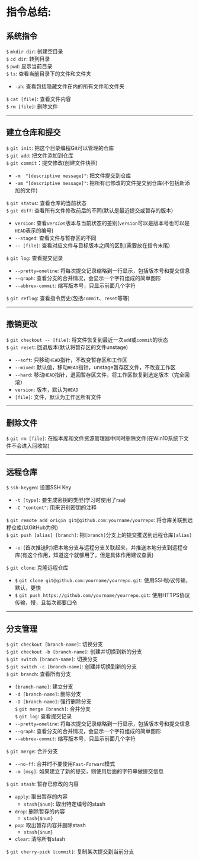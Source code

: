 # 指令总结:
## 系统指令
`$` <kbd>`mkdir dir`</kbd>: 创建空目录  
`$` <kbd>`cd dir`</kbd>: 转到目录  
`$` <kbd>`pwd`</kbd>: 显示当前目录  
`$` <kbd>`ls`</kbd>: 查看当前目录下的文件和文件夹  
  - `-ah`: 查看包括隐藏文件在内的所有文件和文件夹  

`$` <kbd>`cat [file]`</kbd>: 查看文件内容  
`$` <kbd>`rm [file]`</kbd>: 删除文件

---
## 建立仓库和提交
`$` <kbd>`git init`</kbd>: 把这个目录编程Git可以管理的仓库  
`$` <kbd>`git add`</kbd>: 把文件添加到仓库  
`$` <kbd>`git commit`</kbd>：提交修改(创建文件快照)  
  - `-m  "[descriptive message]"`: 把文件提交到仓库
  - `-am "[descriptive message]"`: 把所有已修改的文件提交到仓库(不包括新添加的文件)

`$` <kbd>`git status`</kbd>: 查看仓库的当前状态  
`$` <kbd>`git diff`</kbd>: 查看所有文件修改前后的不同(默认是最近提交或暂存的版本)  
  - `version`</kbd>: 查看<i>`version`</i>版本与当前状态的差别(`version`可以是版本号也可以是`HEAD`表示的编号)  
  - `--staged`: 查看文件与暂存区的不同  
  - `-- [file]`: 查看对应文件与目标版本之间的区别(需要放在指令末尾)  

`$` <kbd>`git log`</kbd>: 查看提交记录  
  - `--pretty=oneline`: 将每次提交记录缩略到一行显示，包括版本号和提交信息
  - `--graph`: 查看分支的合并情况，会显示一个字符组成的简单图形  
  - `--abbrev-commit`: 缩写版本号，只显示前面几个字符

`$` <kbd>`git reflog`</kbd>: 查看指令历史(包括`commit`、`reset`等等)  

---
## 撤销更改
`$` <kbd>`git checkout -- [file]`</kbd>: 将文件恢复到最近一次`add`或`commit`的状态  
`$` <kbd>`git reset`</kbd>: 回退版本(默认将暂存区的文件unstage)  
  - `--soft`: 只移动`HEAD`指针，不改变暂存区和工作区
  - `--mixed`: 默认值，移动`HEAD`指针，unstage暂存区文件，不改变工作区
  - `--hard`: 移动`HEAD`指针，退回暂存区文件，将工作区恢复到选定版本（完全回滚）  
  - `version`: 版本，默认为`HEAD`
  - `[file]`: 文件，默认为工作区所有文件

---
## 删除文件
`$` <kbd>`git rm [file]`</kbd>: 在版本库和文件资源管理器中同时删除文件(在Win10系统下文件不会进入回收站)  

---
## 远程仓库
`$` <kbd>`ssh-keygen`</kbd>: 设置SSH Key  
  - `-t [type]`: 要生成密钥的类型(学习时使用了rsa)
  - `-C "content"`: 用来识别密钥的注释  

`$` <kbd>`git remote add origin git@github.com:yourname/yourrepo`</kbd>: 将仓库关联到远程仓库(以GitHub为例)  
`$` <kbd>`git push [alias] [branch]`</kbd>: 把`[branch]`分支上的提交推送到远程仓库`[alias]`  
  - `-u`: (首次推送时)把本地分支与远程分支关联起来，并推送本地分支到远程仓库(有这个作用，知道这个就够用了，但是具体作用建议查表)  

`$` <kbd>`git clone`</kbd>: 克隆远程仓库  
  - `$` <kbd>`git clone git@github.com:yourname/yourrepo.git`</kbd>: 使用SSH协议传输，默认，更快  
  - `$` <kbd>`git push https://github.com/yourname/yourrepo.git`</kbd>: 使用HTTPS协议传输，慢，且每次都要口令  

---
## 分支管理
`$` <kbd>`git checkout [branch-name]`</kbd>: 切换分支  
`$` <kbd>`git checkout -b [branch-name]`</kbd>: 创建并切换到新的分支  
`$` <kbd>`git switch [branch-name]`</kbd>: 切换分支  
`$` <kbd>`git switch -c [branch-name]`</kbd>: 创建并切换到新的分支  
`$` <kbd>`git branch`</kbd>: 查看所有分支  
  - `[branch-name]`: 建立分支
  - `-d [branch-name]`: 删除分支
  - `-D [branch-name]`: 强行删除分支  
`$` <kbd>`git merge [branch]`</kbd>: 合并分支  
`$` <kbd>`git log`</kbd>: 查看提交记录  
  - `--pretty=oneline`: 将每次提交记录缩略到一行显示，包括版本号和提交信息
  - `--graph`: 查看分支的合并情况，会显示一个字符组成的简单图形  
  - `--abbrev-commit`: 缩写版本号，只显示前面几个字符

`$` <kbd>`git merge`</kbd>: 合并分支  
  - `--no-ff`: 合并时不要使用`Fast-Forward`模式   
  - `-m [msg]`: 如果建立了新的提交，则使用后面的字符串做提交信息

`$` <kbd>`git stash`</kbd>: 暂存已修改的内容  
  - `apply`: 取出暂存的内容  
    - `stash{$num}`: 取出特定编号的stash  
  - `drop`: 删除暂存的内容  
    - `stash{$num}`  
  - `pop`: 取出暂存内容并删除stash  
    - `stash{$num}`  
  - `clear`: 清除所有stash

`$` <kbd>`git cherry-pick [commit]`</kbd>: 复制某次提交到当前分支  
